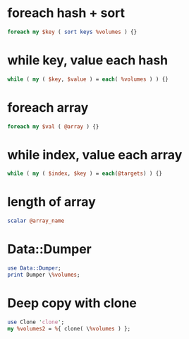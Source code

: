 # foreach hash + sort

```pl
foreach my $key ( sort keys %volumes ) {}
```

# while key, value each hash

```pl
while ( my ( $key, $value ) = each( %volumes ) ) {}
```

# foreach array

```pl
foreach my $val ( @array ) {}
```

# while index, value each array

```pl
while ( my ( $index, $key ) = each(@targets) ) {}
```

# length of array

```pl
scalar @array_name
```

# Data::Dumper

```pl
use Data::Dumper;
print Dumper \%volumes;
```

# Deep copy with clone

```pl
use Clone 'clone';
my %volumes2 = %{ clone( \%volumes ) };
```

  <!-- # if size > 32
  #     if free > 32
  #         find free 32
  #         size - 32,
  #         volume - 32
  #         filename, 32
  #         recur
  #     else
  #         return false
  # else
  #     if free > size
  #         size = 0
  #         volumn - size
  #         filename, size
  #     else
  #         return false
  #     return done -->
